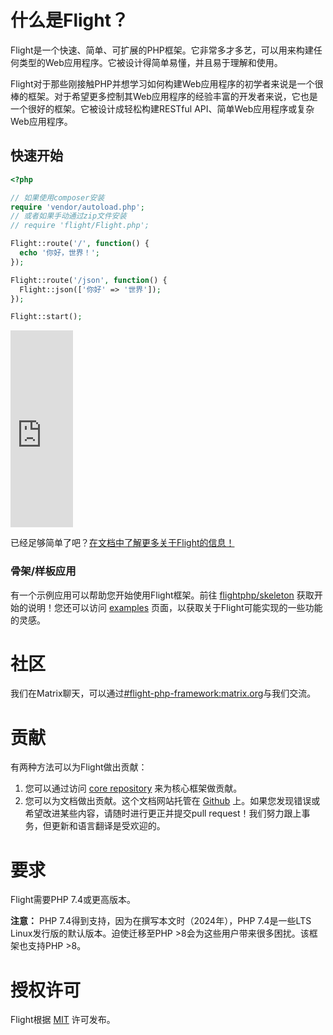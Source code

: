 # 什么是Flight？

Flight是一个快速、简单、可扩展的PHP框架。它非常多才多艺，可以用来构建任何类型的Web应用程序。它被设计得简单易懂，并且易于理解和使用。

Flight对于那些刚接触PHP并想学习如何构建Web应用程序的初学者来说是一个很棒的框架。对于希望更多控制其Web应用程序的经验丰富的开发者来说，它也是一个很好的框架。它被设计成轻松构建RESTful API、简单Web应用程序或复杂Web应用程序。

## 快速开始

```php
<?php

// 如果使用composer安装
require 'vendor/autoload.php';
// 或者如果手动通过zip文件安装
// require 'flight/Flight.php';

Flight::route('/', function() {
  echo '你好，世界！';
});

Flight::route('/json', function() {
  Flight::json(['你好' => '世界']);
});

Flight::start();
```

<div class="video-container">
	<iframe width="100vw" height="315" src="https://www.youtube.com/embed/VCztp1QLC2c?si=W3fSWEKmoCIlC7Z5" title="YouTube视频播放器" frameborder="0" allow="accelerometer; autoplay; clipboard-write; encrypted-media; gyroscope; picture-in-picture; web-share" allowfullscreen></iframe>
</div>

已经足够简单了吧？[在文档中了解更多关于Flight的信息！](learn)

### 骨架/样板应用

有一个示例应用可以帮助您开始使用Flight框架。前往 [flightphp/skeleton](https://github.com/flightphp/skeleton) 获取开始的说明！您还可以访问 [examples](examples) 页面，以获取关于Flight可能实现的一些功能的灵感。

# 社区

我们在Matrix聊天，可以通过[#flight-php-framework:matrix.org](https://matrix.to/#/#flight-php-framework:matrix.org)与我们交流。

# 贡献

有两种方法可以为Flight做出贡献：

1. 您可以通过访问 [core repository](https://github.com/flightphp/core) 来为核心框架做贡献。
1. 您可以为文档做出贡献。这个文档网站托管在 [Github](https://github.com/flightphp/docs) 上。如果您发现错误或希望改进某些内容，请随时进行更正并提交pull request！我们努力跟上事务，但更新和语言翻译是受欢迎的。

# 要求

Flight需要PHP 7.4或更高版本。

**注意：** PHP 7.4得到支持，因为在撰写本文时（2024年），PHP 7.4是一些LTS Linux发行版的默认版本。迫使迁移至PHP >8会为这些用户带来很多困扰。该框架也支持PHP >8。

# 授权许可

Flight根据 [MIT](https://github.com/flightphp/core/blob/master/LICENSE) 许可发布。